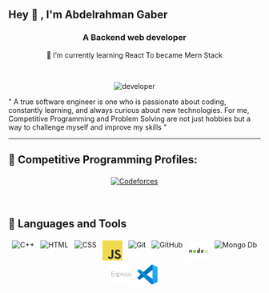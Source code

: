 ##  Hey 👋 , I'm Abdelrahman Gaber 
<h3 align = "center"> A Backend web developer </h3>



<p align = "center">🌱 I’m currently learning React To became Mern Stack </p>
<br />

<p align = "center" dir="auto" width="245" height="180">
<img style="max-width: 50%; display: inline-block;" src="https://camo.githubusercontent.com/5ddf73ad3a205111cf8c686f687fc216c2946a75005718c8da5b837ad9de78c9/68747470733a2f2f7468756d62732e6766796361742e636f6d2f4576696c4e657874446576696c666973682d736d616c6c2e676966" alt="developer" data-target="animated-image.originalImage">
 </p>
<p >
" A true software engineer is one who is passionate about coding, constantly learning, and always curious about new technologies. For me, Competitive Programming and Problem Solving are not just hobbies but a way to challenge myself and improve my skills "
 </p>
 
 <hr></hr>


##  🤯 Competitive Programming Profiles:
<p align="center">
 <a href="https://codeforces.com/profile/Abdo_Gaber" target="_blank" rel="noopener noreferrer"> <img src="https://camo.githubusercontent.com/44ae8727de3fb592c127b03ad32266380404c2fdb81ca8f02aaa2621d806bdc2/68747470733a2f2f6269742e6c792f333745704d5871" alt="Codeforces" height="40" style="vertical-align:top; margin:4px"> </a>
</p>

<br />

## 🧰 Languages and Tools
<p align="center">
<img src="https://camo.githubusercontent.com/07ff93f03eed50f8c92c75e76c4c12561675fdc6707a6262dd84954a3d38b633/68747470733a2f2f6269742e6c792f33374570793279" alt="C++" height="40" style="vertical-align:top; margin:4px">
 <img src="https://camo.githubusercontent.com/d5018e8d6194afbc0a7874bf55df5e7b0111f8abe4e622ae2200b124e33d6fe2/68747470733a2f2f736b696c6c69636f6e732e6465762f69636f6e733f693d68746d6c" alt="HTML" height="40" style="vertical-align:top; margin:4px">
<img src="https://camo.githubusercontent.com/0e09bd8aa8f06b2a1946dddff9415ba1df25f461852741979c5bb7bdc4860908/68747470733a2f2f736b696c6c69636f6e732e6465762f69636f6e733f693d637373" alt="CSS" height="40" style="vertical-align:top; margin:4px">
<img src="https://raw.githubusercontent.com/github/explore/80688e429a7d4ef2fca1e82350fe8e3517d3494d/topics/javascript/javascript.png" alt="Javascript" height="40" style="vertical-align:top; margin:4px">
<img src="https://camo.githubusercontent.com/5bba47d4511f9a33fb5d51568aeb4a072b6f582d1d785d620e871768f92f137b/68747470733a2f2f6269742e6c792f3379766f456a52" alt="Git" height="40" style="vertical-align:top; margin:4px">
<img src="https://camo.githubusercontent.com/7103f113b51b322fa8c821169ac24f07758e2ce8a6d9515162e1b2ec3363248d/68747470733a2f2f6269742e6c792f3377766f344169" alt="GitHub" height="40" style="vertical-align:top; margin:4px">
<img src="https://raw.githubusercontent.com/devicons/devicon/master/icons/nodejs/nodejs-original-wordmark.svg" alt="NodeJs" height="40" style="vertical-align:top; margin:4px">
 <img src="https://cdn.jsdelivr.net/gh/devicons/devicon/icons/mongodb/mongodb-original-wordmark.svg" alt="Mongo Db" height="40" style="vertical-align:top; margin:4px">
  <img src="https://raw.githubusercontent.com/github/explore/80688e429a7d4ef2fca1e82350fe8e3517d3494d/topics/express/express.png" alt="Mongo Db" height="40" style="vertical-align:top; margin:4px">
 <img src="https://raw.githubusercontent.com/github/explore/80688e429a7d4ef2fca1e82350fe8e3517d3494d/topics/visual-studio-code/visual-studio-code.png" alt="VS Code" height="40" style="vertical-align:top; margin:4px">
</p>
